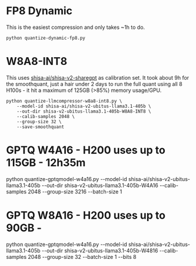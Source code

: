 # FP8 Dynamic
This is the easiest compression and only takes ~1h to do.
```
python quantize-dynamic-fp8.py
```


# W8A8-INT8
This uses [shisa-ai/shisa-v2-sharegpt](https://huggingface.co/datasets/shisa-ai/shisa-v2-sharegpt) as calibration set. It took about 9h for the smoothquant, just a hair under 2 days to run the full quant using all 8 H100s - it hit a maximum of 125GB (>85%) memory usage/GPU.
```
python quantize-llmcompressor-w8a8-int8.py \
    --model-id shisa-ai/shisa-v2-ubitus-llama3.1-405b \
    --out-dir shisa-v2-ubitus-llama3.1-405b-W8A8-INT8 \
    --calib-samples 2048 \
    --group-size 32 \
    --save-smoothquant
```

# GPTQ W4A16  - H200 uses up to 115GB - 12h35m
python quantize-gptqmodel-w4a16.py --model-id shisa-ai/shisa-v2-ubitus-llama3.1-405b --out-dir shisa-v2-ubitus-llama3.1-405b-W4A16 --calib-samples 2048 --group-size 3216 --batch-size 1

# GPTQ W8A16 - H200 uses up to 90GB - 
python quantize-gptqmodel-w4a16.py --model-id shisa-ai/shisa-v2-ubitus-llama3.1-405b --out-dir shisa-v2-ubitus-llama3.1-405b-W4816 --calib-samples 2048 --group-size 32 --batch-size 1 --bits 8

